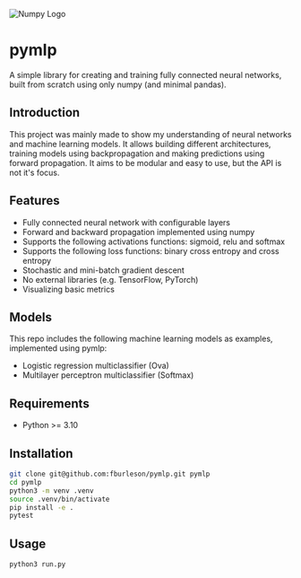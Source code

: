 ![Numpy Logo](https://github.com/numpy/numpy/blob/main/branding/logo/logomark/numpylogoicon.png)
# pymlp
A simple library for creating and training fully connected neural networks, built from scratch using only numpy (and minimal pandas).

## Introduction
This project was mainly made to show my understanding of neural networks and machine learning models. It allows building different architectures, training models using backpropagation and making predictions using forward propagation. It aims to be modular and easy to use, but the API is not it's focus.

## Features
- Fully connected neural network with configurable layers
- Forward and backward propagation implemented using numpy
- Supports the following activations functions: sigmoid, relu and softmax
- Supports the following loss functions: binary cross entropy and cross entropy
- Stochastic and mini-batch gradient descent
- No external libraries (e.g. TensorFlow, PyTorch)
- Visualizing basic metrics

##  Models
This repo includes the following machine learning models as examples, implemented using pymlp:
-   Logistic regression multiclassifier (Ova)
-   Multilayer perceptron multiclassifier (Softmax)

## Requirements
- Python >= 3.10

## Installation
```bash
git clone git@github.com:fburleson/pymlp.git pymlp
cd pymlp
python3 -m venv .venv
source .venv/bin/activate 
pip install -e .
pytest
```

## Usage
```bash
python3 run.py
```

